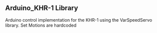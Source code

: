 ## Arduino_KHR-1 Library
Arduino control implementation for the KHR-1 using the VarSpeedServo library.
Set Motions are hardcoded
